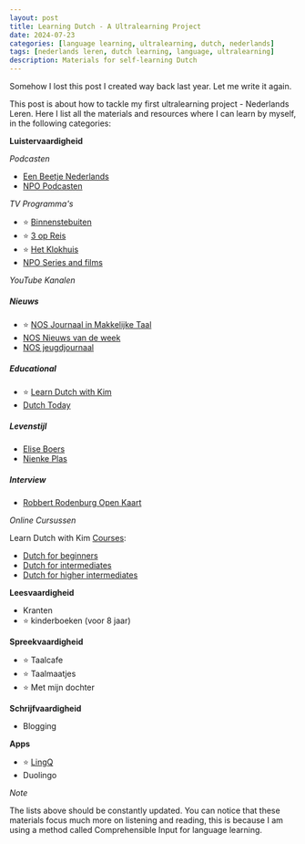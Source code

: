 ```yaml
---
layout: post
title: Learning Dutch - A Ultralearning Project
date: 2024-07-23
categories: [language learning, ultralearning, dutch, nederlands]
tags: [nederlands leren, dutch learning, language, ultralearning]
description: Materials for self-learning Dutch
---
```


Somehow I lost this post I created way back last year. Let me write it again.

This post is about how to tackle my first ultralearning project - Nederlands Leren. Here I list
all the materials and resources where I can learn by myself, in the following categories:

**Luistervaardigheid**

_Podcasten_

- [Een Beetje Nederlands][1]
- [NPO Podcasten][5]

_TV Programma's_

- ⭐ [Binnenstebuiten][2]
- ⭐ [3 op Reis][3]
- ⭐ [Het Klokhuis][4]
- [NPO Series and films][6]

_YouTube Kanalen_

##### Nieuws
- ⭐ [NOS Journaal in Makkelijke Taal][nosjournaalmakkelijketaal]
- [NOS Nieuws van de week][7]
- [NOS jeugdjournaal][8]

##### Educational
- ⭐ [Learn Dutch with Kim][9]
- [Dutch Today][14]

##### Levenstijl

- [Elise Boers][16]
- [Nienke Plas][17]

##### Interview

- [Robbert Rodenburg Open Kaart][15]

_Online Cursussen_

Learn Dutch with Kim [Courses][13]:

- [Dutch for beginners][10]
- [Dutch for intermediates][11]
- [Dutch for higher intermediates][12]


**Leesvaardigheid**

- Kranten
- ⭐ kinderboeken (voor 8 jaar)


**Spreekvaardigheid**

- ⭐ Taalcafe
- ⭐ Taalmaatjes
- ⭐ Met mijn dochter


**Schrijfvaardigheid**

- Blogging


**Apps**

- ⭐ [LingQ][lingq]
- Duolingo


_Note_

The lists above should be constantly updated. You can notice that these materials focus much more
on listening and reading, this is because I am using a method called Comprehensible Input for
language learning.

[1]: https://www.eenbeetjenederlands.nl/
[2]: https://binnenstebuiten.kro-ncrv.nl/terugkijken
[3]: https://npo.nl/start/serie/3-op-reis
[4]: https://hetklokhuis.nl/tv-uitzendingen/
[5]: https://npo.nl/collecties/nieuw-op-npo-luister
[6]: https://npo.nl/start
[7]: https://www.youtube.com/c/NOSNieuwsvandeWeek
[8]: https://www.youtube.com/c/jeugdjournaal
[9]: https://www.youtube.com/@learndutchwithkim
[10]: https://courses.learndutchwithkim.com/courses/dutch-beginners-course?affcode=410617_3syq7-zz
[11]: https://courses.learndutchwithkim.com/courses/dutch-for-intermediates?affcode=410617_3syq7-zz
[12]: https://courses.learndutchwithkim.com/courses/dutch-for-higher-intermediates?affcode=410617_3syq7-zz
[13]: https://courses.learndutchwithkim.com?affcode=410617_3syq7-zz
[14]: https://www.youtube.com/@dutchtoday
[15]: https://www.youtube.com/c/RobbertRodenburg
[16]: https://www.youtube.com/@eliseboers
[17]: https://www.youtube.com/@NienkePlasvideos
[nosjournaalmakkelijketaal]: https://www.youtube.com/@NOSJournaalinMakkelijkeTaal
[lingq]: https://www.lingq.com/en/